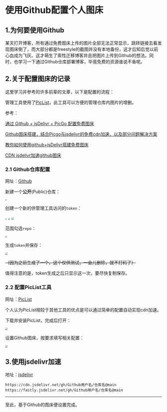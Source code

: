 # 使用Github配置个人图床

## 1.为何要使用Github

某天打开博客，所有通过免费图床上传的图片全部无法正常显示，跳转链接去看发现图床倒了，而大部分都是freestyle的截图并没有本地备份，这才后知后觉以前心血成为飞灰。这才萌生了索性迁移博客并且把图片上传到Github的想法。同时，也学习一下通过Github仓库部署博客，毕竟免费的资源谁说不香呢。

## 2.关于配置图床的记录

这里学习并参考的许多前辈的文章，以下是配置的流程：

管理工具使用了[PicList](https://piclist.cn/)，此工具可以方便的管理仓库内图片的增删。

参考：

[通过 Github + jsDelivr + PicGo 配置免费图床](https://ilaozhu.com/archives/2063/)

[Github图床搭建，结合Picgo与jsdelivr的免费cdn加速，以及部分问题解决方案](https://www.cnblogs.com/MorningMaple/p/17978113)

[教你如何使用github+jsDelivr搭建免费图床](https://www.cnblogs.com/starry-skys/p/13905766.html)

[CDN jsdelivr加速github图床](https://finisky.github.io/speedupgithubbycdn/)

### 2.1 Github仓库配置

网址：[Github](https://github.com/)

新建一个**公开**(Public)仓库：

<img src="https://cdn.jsdelivr.net/gh/Pennicc/imag-repostioty@main/blog/1728204316298-34af36d47bf5df48.png" style="zoom:30%;" />

创建一个新的供管理工具访问的`token`：

<img src="https://cdn.jsdelivr.net/gh/Pennicc/imag-repostioty@main/blog/1728204386846-3513d10d17ed3965.png" style="zoom:33%;" />

<img src="https://cdn.jsdelivr.net/gh/Pennicc/imag-repostioty@main/blog/1728204429357-90fb5b82f5d19838.png" style="zoom:40%;" />

<img src="https://cdn.jsdelivr.net/gh/Pennicc/imag-repostioty@main/blog/1728204593174-a8d9400c31dfb669.png" style="zoom:50%;" />

范围勾选`repo`：

<img src="https://cdn.jsdelivr.net/gh/Pennicc/imag-repostioty@main/blog/1728204641880-a4e7dcc0458dafab.png" style="zoom:40%;" />

生成`token`并保存：

<img src="https://cdn.jsdelivr.net/gh/Pennicc/imag-repostioty@main/blog/1728204731054-51074fc894c1f9b2.png" style="zoom:50%;" />

~~（因为之前生成了一个，这个仅供测试，一会儿删除，就不打码了）~~

值得注意的是，token生成之后只显示这一次，要尽快复制保存。

### 2.2 配置PicList工具

网址：[PicList](https://piclist.cn/)

个人认为PicList相较于其他工具的优点是可以通过简单的配置自动实现cdn加速。

下载并安装PicList，完成后打开：

<img src="https://cdn.jsdelivr.net/gh/Pennicc/imag-repostioty@main/blog/1728204910587-d27780f8f9ba7178.png" style="zoom:50%;" />

设置Github图床，按要求填写相关配置：

<img src="https://cdn.jsdelivr.net/gh/Pennicc/imag-repostioty@main/blog/1728204962823-5acf4bd1e32a16da.png" style="zoom:50%;" />

## 3.使用jsdelivr加速

地址：[jsdelivr](https://www.jsdelivr.com/?docs=gh)

```
https://cdn.jsdelivr.net/gh/Github用户名/仓库名@main
https://fastly.jsdelivr.net/gh/Github用户名/仓库名@main
```

------

至此，基于Github的图床便设置完成。
